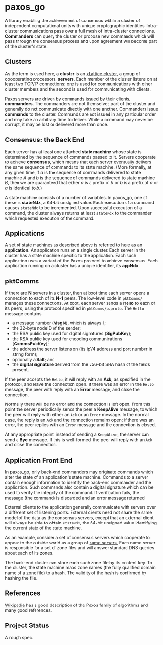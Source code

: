 <h1 class="libTop">paxos_go</h1>

A library enabling the achievement of consensus within a cluster of
independent computational units with unique cryptographic
identities.  Intra-cluster communications pass over a full mesh of
intra-cluster connections.  **Commanders** can query the cluster or propose
new commands which
will pass through the consensus process and upon agreement will become part
of the cluster's state.

## Clusters

As the term is used here, a **cluster** is an
[xLattice cluster](https://jddixon.github.io/xlCluster),
a group of coooperating processors,
**servers**.  Each member of the cluster listens on at least two TCP/IP
connections: one is used for communications with other cluster members
and the second is used for communicating with clients.

Paxos servers are driven by commands issued by their clients, **commanders**.
The commanders are not themselves part of the cluster and generally do not
communicate directly with one another.  Commanders issue **commands**
to the cluster.  Commands are not issued in
any particular order and may take an arbitrary time to deliver.  While a
command may never be corrupt, it may be lost or delivered more than once.

## Consensus: the Back End

Each server has at least one attached **state machine** whose state is
determined by
the sequence of commands passed to it.  Servers cooperate to achieve
**consensus**, which means that each server eventually delivers the same
sequence of commands to its state machine.  (More formally, at any given
time, if *a* is the sequence of commands delivered to state machine *A*
and *b* is the sequence of commands delivered to state machine *B*, then
we are guaranteed that either *a* is a prefix of *b* or *b* is a prefix of
*a* or *a* is identical to *b*.)

A state machine consists of a number of variables.  In paxos_go, one of
these is **stateNdx**, a 64-bit unsigned value.  Each execution of a command
causes `stateNdx` to be incremented.  Upon successful execution of a command,
the cluster always returns at least `stateNdx` to the commander which requested
execution of the command.

## Applications

A set of state machines as described above is referred to here as an
**application**. An application runs on a single cluster.  Each server in
the cluster has a state machine specific to the application.  Each such
application uses a variant of the Paxos protocol to achieve consensus.
Each application running on a cluster has a unique identifier, its **appNdx**.

## pktComms

If there are **N** servers in a cluster, then at boot time each server
opens a connection to each of its **N-1** peers.  The low-level code in
`pktComms/` manages these connections.  At boot, each server sends a **Hello**
to each of its peers, using the protocol specified in `pktComms/p.proto`.
The `Hello` message contains

* a message number (**MsgN**), which is always 1;
* the 32-byte nodeID of the sender;
* the RSA public key used for digital signatures (**SigPubKey**);
* the RSA public key used for encoding communications (**CommsPubKey**);
* the address the server listens on (its ipV4 address and port number in string form);
* optionally a **Salt**; and
* the **digital signature** derived from the 256-bit SHA hash of the fields present.

If the peer accepts the `Hello`, it will reply with an **Ack**, as specified
in the protocol, and leave the connection open.  If there was an error in
the `Hello` message, the peer with reply with an **Error** message, and close
the connection.

Normally there will be no error and the connection is left open.  From
this point the server periodically sends the peer a **KeepAlive** message,
to which the peer will reply with either an `Ack` or an `Error` message.  In
the normal case, the reply is an `Ack` and the connection remains open; if
there was an error, the peer replies with an `Error` message and the connection
is closed.

At any appropriate point, instead of sending a `KeepAlive`, the server can
send a **Bye** message.  If this is well-formed, the peer will reply with
an `Ack` and close the connection.

## Application Front End

In paxos_go, only back-end commanders may originate commands which alter the
state of an application's state machine.  Commands to a server contain
enough information to identify the back-end commander and the application.
Such commands also contain a digital signature which can be used to verify
the integrity
of the command.  If verification fails, the message (the command) is
discarded and an error message returned.

External clients to the application generally communicate with servers
over a different set of listening ports.  External clients need not share
the same model of the data as the consensus servers, except that an
external client will always be able to obtain `stateNdx`, the 64-bit unsigned
value identifying the current state of the state machine.

As an example, consider a set of consensus servers which cooperate to appear
to the
outside world as a group of
[name servers.](https://en.wikipedia.org/wiki/Name_server)
Each name server is responsible
for a set of zone files and will answer standard DNS queries about each of
its zones.

The back-end cluster can store each such zone file by its content key.
To the cluster, the state machine maps zone names (the fully qualified
domain name of a zone file) to a hash.  The validity of the hash is
confirmed by hashing the file.

## References

[Wikipedia](https://en.wikipedia.org/wiki/Paxos (computer science))
has a good description of the Paxos family of algorithms and many good
references.

## Project Status

A rough spec.

